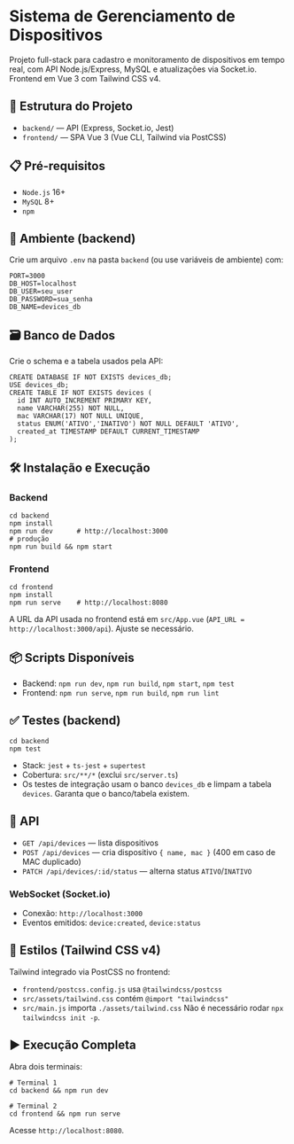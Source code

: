 # Sistema de Gerenciamento de Dispositivos

Projeto full-stack para cadastro e monitoramento de dispositivos em tempo real, com API Node.js/Express, MySQL e atualizações via Socket.io. Frontend em Vue 3 com Tailwind CSS v4.

## 🚀 Estrutura do Projeto
- `backend/` — API (Express, Socket.io, Jest)
- `frontend/` — SPA Vue 3 (Vue CLI, Tailwind via PostCSS)

## 📋 Pré-requisitos
- `Node.js` 16+
- `MySQL` 8+
- `npm`

## 🔧 Ambiente (backend)
Crie um arquivo `.env` na pasta `backend` (ou use variáveis de ambiente) com:
```
PORT=3000
DB_HOST=localhost
DB_USER=seu_user
DB_PASSWORD=sua_senha
DB_NAME=devices_db
```

## 🗃️ Banco de Dados
Crie o schema e a tabela usados pela API:
```
CREATE DATABASE IF NOT EXISTS devices_db;
USE devices_db;
CREATE TABLE IF NOT EXISTS devices (
  id INT AUTO_INCREMENT PRIMARY KEY,
  name VARCHAR(255) NOT NULL,
  mac VARCHAR(17) NOT NULL UNIQUE,
  status ENUM('ATIVO','INATIVO') NOT NULL DEFAULT 'ATIVO',
  created_at TIMESTAMP DEFAULT CURRENT_TIMESTAMP
);
```

## 🛠️ Instalação e Execução
### Backend
```
cd backend
npm install
npm run dev      # http://localhost:3000
# produção
npm run build && npm start
```

### Frontend
```
cd frontend
npm install
npm run serve    # http://localhost:8080
```
A URL da API usada no frontend está em `src/App.vue` (`API_URL = http://localhost:3000/api`). Ajuste se necessário.

## 📦 Scripts Disponíveis
- Backend: `npm run dev`, `npm run build`, `npm start`, `npm test`
- Frontend: `npm run serve`, `npm run build`, `npm run lint`

## ✅ Testes (backend)
```
cd backend
npm test
```
- Stack: `jest` + `ts-jest` + `supertest`
- Cobertura: `src/**/*` (exclui `src/server.ts`)
- Os testes de integração usam o banco `devices_db` e limpam a tabela `devices`. Garanta que o banco/tabela existem.

## 🔌 API
- `GET /api/devices` — lista dispositivos
- `POST /api/devices` — cria dispositivo `{ name, mac }` (400 em caso de MAC duplicado)
- `PATCH /api/devices/:id/status` — alterna status `ATIVO`/`INATIVO`

### WebSocket (Socket.io)
- Conexão: `http://localhost:3000`
- Eventos emitidos: `device:created`, `device:status`

## 🎨 Estilos (Tailwind CSS v4)
Tailwind integrado via PostCSS no frontend:
- `frontend/postcss.config.js` usa `@tailwindcss/postcss`
- `src/assets/tailwind.css` contém `@import "tailwindcss"`
- `src/main.js` importa `./assets/tailwind.css`
Não é necessário rodar `npx tailwindcss init -p`.

## ▶️ Execução Completa
Abra dois terminais:
```
# Terminal 1
cd backend && npm run dev

# Terminal 2
cd frontend && npm run serve
```
Acesse `http://localhost:8080`.
